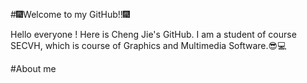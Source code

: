 #🎆Welcome to my GitHub!!🎆

Hello everyone ! Here is Cheng Jie's GitHub. I am a student of course SECVH, which is course of Graphics and Multimedia Software.😎💻

#About me
